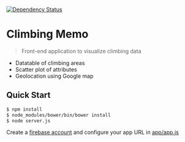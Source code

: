 [![Dependency Status](https://www.versioneye.com/user/projects/54e567e1d1ec573c990006aa/badge.svg?style=flat)](https://www.versioneye.com/user/projects/54e567e1d1ec573c990006aa)
# Climbing Memo

> Front-end application to visualize climbing data

* Datatable of climbing areas
* Scatter plot of attributes
* Geolocation using Google map

Quick Start
-----

```sh
$ npm install
$ node_modules/bower/bin/bower install
$ node server.js
```
Create a [firebase account](https://www.firebase.com/) and configure your app URL in [app/app.js](app/app.js)
